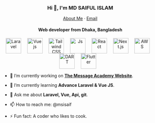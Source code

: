 <p align="center">
  <h3 align="center">Hi 👋, I'm MD SAIFUL ISLAM</h3>
</p>
<p align="center">
    <a href="https://msisaif.github.io">About Me</a>
    ·
    <a href="mailto:msi313.bd@gmail.com">Email</a>
</p>
<p align="center">
  <h4 align="center">Web developer from Dhaka, Bangladesh</h4>
</p>

<div style="display: inline_block;" align="center">
  <img align="center" alt="Laravel" height="50" src="https://github.com/msisaif/msisaif/assets/61042251/4ed1b991-c33f-427b-898e-929a05d73643"> &nbsp; &nbsp;
  <img align="center" alt="Vue js" height="50" src="https://github.com/msisaif/msisaif/assets/61042251/a0927812-6a10-497d-9545-cbf66bea4c9b"> &nbsp; &nbsp;
  <img align="center" alt="Tailwind CSS" height="50" src="https://github.com/msisaif/msisaif/assets/61042251/e9aba2eb-4aa1-4bb1-bcb4-a145f8f80eba"> &nbsp; &nbsp;
  <img align="center" alt="Js" height="50" src="https://github.com/msisaif/msisaif/assets/61042251/567ef30c-6134-40b8-8a57-bb62c63aabef"> &nbsp; &nbsp;
  <img align="center" alt="React" height="50" src="https://github.com/msisaif/msisaif/assets/61042251/c97f9755-0c61-4956-a53c-c78f7fa1ee90"> &nbsp; &nbsp;
  <img align="center" alt="Next.js" height="50" src="https://github.com/msisaif/msisaif/assets/61042251/c9c724ff-da7b-4436-b80f-bf03cd384acd)"> &nbsp; &nbsp;
  <img align="center" alt="AWS" height="50" src="https://github.com/msisaif/msisaif/assets/61042251/87788dea-d59f-49a7-8716-1bac214edee2"> &nbsp; &nbsp;
  <img align="center" alt="DART" height="50" src="https://github.com/msisaif/msisaif/assets/61042251/2539ff0a-952f-4299-8e45-4671b14b7228"> &nbsp; &nbsp;
  <img align="center" alt="Flutter" height="50" src="https://github.com/msisaif/msisaif/assets/61042251/16cbc2cf-8399-4433-97dd-1f05273bc778"> &nbsp; &nbsp;
</div>



- 🔭 I’m currently working on **[The Message Academy Website](https://messagebd.net/)**.

- 🌱 I’m currently learning **Advance Laravel & Vue JS**.

- 💬 Ask me about **Laravel, Vue, Api, git**.

- 📫 How to reach me: @msisaif

- ⚡ Fun fact: A coder who likes to cook.
